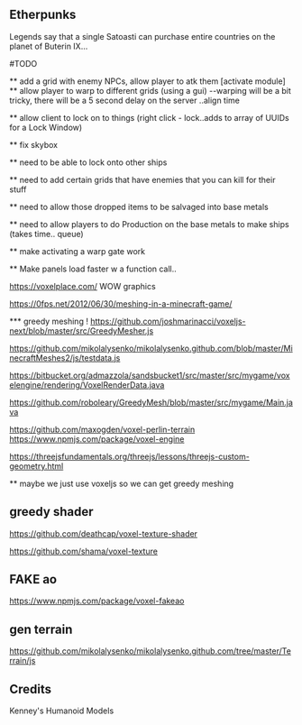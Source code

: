 ## Etherpunks

Legends say that a single Satoasti can purchase entire countries on the planet of Buterin IX...




#TODO

 ** add a grid with enemy NPCs, allow player to atk them [activate module]
 ** allow player to warp to different grids (using a gui)
     --warping will be a bit tricky, there will be a 5 second delay on the server ..align time

** allow client to lock on to things (right click - lock..adds to array of UUIDs for a Lock Window)

** fix skybox


** need to be able to lock onto other ships

** need to add certain grids that have enemies that you can kill for their stuff

** need to allow those dropped items to be salvaged into base metals

** need to allow players to do Production on the base metals to make ships  (takes time.. queue)



** make activating a warp gate work



** Make panels load faster w a function call.. 


https://voxelplace.com/  WOW graphics 

https://0fps.net/2012/06/30/meshing-in-a-minecraft-game/


*** greedy meshing ! 
https://github.com/joshmarinacci/voxeljs-next/blob/master/src/GreedyMesher.js

 
https://github.com/mikolalysenko/mikolalysenko.github.com/blob/master/MinecraftMeshes2/js/testdata.js


https://bitbucket.org/admazzola/sandsbucket1/src/master/src/mygame/voxelengine/rendering/VoxelRenderData.java

https://github.com/roboleary/GreedyMesh/blob/master/src/mygame/Main.java

https://github.com/maxogden/voxel-perlin-terrain
https://www.npmjs.com/package/voxel-engine


https://threejsfundamentals.org/threejs/lessons/threejs-custom-geometry.html


** maybe we just use voxeljs so we can get greedy meshing 


## greedy shader 
https://github.com/deathcap/voxel-texture-shader

https://github.com/shama/voxel-texture


## FAKE ao 
https://www.npmjs.com/package/voxel-fakeao



## gen terrain 
https://github.com/mikolalysenko/mikolalysenko.github.com/tree/master/Terrain/js



## Credits

Kenney's Humanoid Models 
